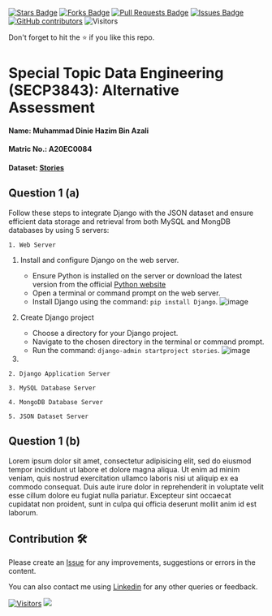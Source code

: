 <a href="https://github.com/drshahizan/SECP3843/stargazers"><img src="https://img.shields.io/github/stars/drshahizan/SECP3843" alt="Stars Badge"/></a>
<a href="https://github.com/drshahizan/SECP3843/network/members"><img src="https://img.shields.io/github/forks/drshahizan/SECP3843" alt="Forks Badge"/></a>
<a href="https://github.com/drshahizan/SECP3843/pulls"><img src="https://img.shields.io/github/issues-pr/drshahizan/SECP3843" alt="Pull Requests Badge"/></a>
<a href="https://github.com/drshahizan/SECP3843/issues"><img src="https://img.shields.io/github/issues/drshahizan/SECP3843" alt="Issues Badge"/></a>
<a href="https://github.com/drshahizan/SECP3843/graphs/contributors"><img alt="GitHub contributors" src="https://img.shields.io/github/contributors/drshahizan/SECP3843?color=2b9348"></a>
![Visitors](https://api.visitorbadge.io/api/visitors?path=https%3A%2F%2Fgithub.com%2Fdrshahizan%2FSECP3843&labelColor=%23d9e3f0&countColor=%23697689&style=flat)


Don't forget to hit the :star: if you like this repo.

# Special Topic Data Engineering (SECP3843): Alternative Assessment

#### Name: Muhammad Dinie Hazim Bin Azali
#### Matric No.: A20EC0084
#### Dataset: [Stories](https://github.com/drshahizan/dataset/tree/main/mongodb/07-stories)

## Question 1 (a)
Follow these steps to integrate Django with the JSON dataset and ensure efficient data storage and retrieval from both MySQL and MongDB databases by using 5 servers:

```1. Web Server```
1. Install and configure Django on the web server.
   - Ensure Python is installed on the server or download the latest version from the official [Python website](https://www.python.org/downloads/)
   - Open a terminal or command prompt on the web server.
   - Install Django using the command: `pip install Django`.
     ![image](https://github.com/drshahizan/SECP3843/blob/45c2d3cb9f768daea02df72426c9530b0ced805c/submission/DinieHazim/question%201/files/images/248708969-bf530713-0a4f-408f-a293-4969383b80c9.png)

2. Create Django project
   - Choose a directory for your Django project.
   - Navigate to the chosen directory in the terminal or command prompt.
   - Run the command: `django-admin startproject stories`.
     ![image](https://github.com/drshahizan/SECP3843/blob/d11ebdb1c7df59cb241c3b581b41e62201c9f55c/submission/DinieHazim/question%201/files/images/248711447-86eb15d2-6bdd-48d2-912a-f1316bcd0af8.png)

3. 


```2. Django Application Server```

```3. MySQL Database Server```

```4. MongoDB Database Server```

```5. JSON Dataset Server```

## Question 1 (b)
Lorem ipsum dolor sit amet, consectetur adipisicing elit, sed do eiusmod tempor incididunt ut labore et dolore magna aliqua. Ut enim ad minim veniam, quis nostrud exercitation ullamco laboris nisi ut aliquip ex ea commodo consequat. Duis aute irure dolor in reprehenderit in voluptate velit esse cillum dolore eu fugiat nulla pariatur. Excepteur sint occaecat cupidatat non proident, sunt in culpa qui officia deserunt mollit anim id est laborum.





## Contribution 🛠️
Please create an [Issue](https://github.com/drshahizan/special-topic-data-engineering/issues) for any improvements, suggestions or errors in the content.

You can also contact me using [Linkedin](https://www.linkedin.com/in/mikhel-adam/) for any other queries or feedback.

[![Visitors](https://api.visitorbadge.io/api/visitors?path=https%3A%2F%2Fgithub.com%2Fdrshahizan&labelColor=%23697689&countColor=%23555555&style=plastic)](https://visitorbadge.io/status?path=https%3A%2F%2Fgithub.com%2Fdrshahizan)
![](https://hit.yhype.me/github/profile?user_id=81284918)
